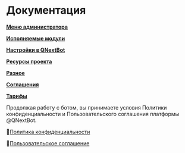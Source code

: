 # Документация

[**Меню администратора**](/docs/admin/)

[**Исполняемые модули**](/docs/ext/)

[**Настройки в QNextBot**](/ext/setting/)

[**Ресурсы проекта**](/ext/servicelink/)

[**Разное**](/ext/otheruserul/)
   
[**Соглашения**](/ext/agreements/)

[**Тарифы**](/root/price/)


 Продолжая работу с ботом, вы принимаете условия Политики конфиденциальности и Пользовательского соглашения платформы @QNextBot.

🔸[Политика конфиденциальности](/docs/agreements/privacy)

🔸[Пользовательское соглашение](/docs/agreements/terms) 
